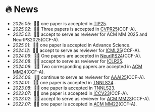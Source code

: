 # 🔥 News
- *2025.05*: &nbsp;🎉🎉 one paper is accepted in [TIP25](CCF-A). 
- *2025.02*: &nbsp;🎉🎉 Three papers is accepted in [CVPR25](https://cvpr.thecvf.com/)(CCF-A). 
- *2025.02*: &nbsp;🎉🎉 accept to serve as reviewer for ACM MM 2025 and NeurIPS2025(CCF-A). 
- *2025.01*: &nbsp;🎉🎉 one paper is accepted in Advance Science.
- *2024.12*: &nbsp;🎉🎉 accept to serve as reviewer for [ICML25](https://icml.cc/)(CCF-A). 
- *2024.09*: &nbsp;🎉🎉 One papers are accepted in [NeurIPS24](https://neurips.cc/Conferences/2024)(CCF-A). 
- *2024.08*: &nbsp;🎉🎉 accept to serve as reviewer for [ICLR25](https://iclr.cc/Conferences/2025).
- *2024.06*: &nbsp;🎉🎉 Two corresponding papers are accepted in [ACM MM24](https://2024.acmmm.org/)(CCF-A). 
- *2024.06*: &nbsp;🎉🎉 continue to serve as reviewer for [AAAI25](https://aaai.org/conference/aaai/aaai-25/)(CCF-A). 
- *2024.01*: &nbsp;🎉🎉 one paper is accepted in [TNNLS24](CCF-B).. 
- *2023.08*: &nbsp;🎉🎉 one paper is accepted in [TNNLS23](CCF-B). 
- *2023.07*: &nbsp;🎉🎉 one paper is accepted in [ICCV23](https://iccv2023.thecvf.com/)(CCF-A). 
- *2023.02*: &nbsp;🎉🎉 accept to serve as reviewer for [ACM MM23](https://2023.acmmm.org/)(CCF-A). 
- *2022.07*: &nbsp;🎉🎉 one paper is accepted in [ACM MM22](https://2022.acmmm.org/)(CCF-A). 
